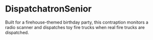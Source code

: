 DispatchatronSenior
===================

Built for a firehouse-themed birthday party, this contraption monitors a radio scanner and dispatches toy fire trucks when real fire trucks are dispatched.
